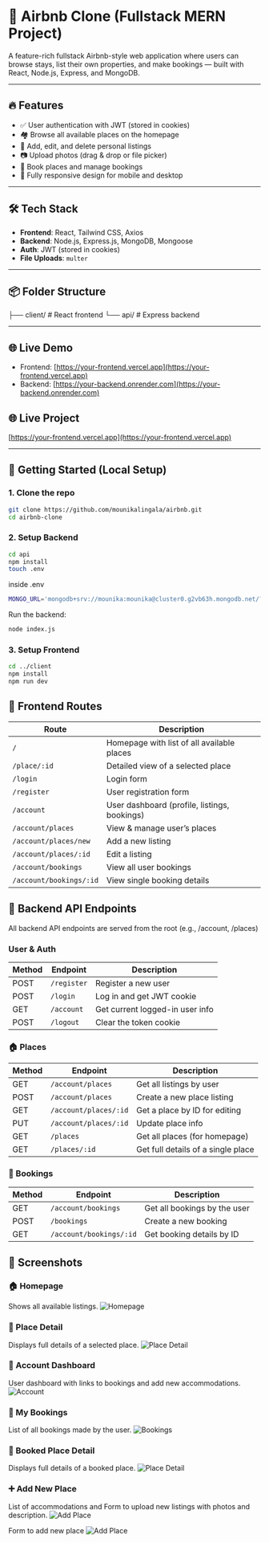 # 🏡 Airbnb Clone (Fullstack MERN Project)

A feature-rich fullstack Airbnb-style web application where users can browse stays, list their own properties, and make bookings — built with React, Node.js, Express, and MongoDB.

---

## 🔥 Features

- ✅ User authentication with JWT (stored in cookies)
- 🏘️ Browse all available places on the homepage
- 📝 Add, edit, and delete personal listings
- 📷 Upload photos (drag & drop or file picker)
- 📅 Book places and manage bookings
- 📱 Fully responsive design for mobile and desktop

---

## 🛠 Tech Stack

- **Frontend**: React, Tailwind CSS, Axios
- **Backend**: Node.js, Express.js, MongoDB, Mongoose
- **Auth**: JWT (stored in cookies)
- **File Uploads**: `multer`

---

## 📦 Folder Structure

├── client/ # React frontend
└── api/ # Express backend


---

## 🌐 Live Demo

- Frontend: [https://your-frontend.vercel.app](https://your-frontend.vercel.app)
- Backend: [https://your-backend.onrender.com](https://your-backend.onrender.com)

## 🌐 Live Project

[https://your-frontend.vercel.app](https://your-frontend.vercel.app)

---

## 🚀 Getting Started (Local Setup)

### 1. Clone the repo

```bash
git clone https://github.com/mounikalingala/airbnb.git
cd airbnb-clone
```
### 2. Setup Backend

```bash
cd api
npm install
touch .env
```

inside .env
```bash
MONGO_URL='mongodb+srv://mounika:mounika@cluster0.g2vb63h.mongodb.net/?retryWrites=true&w=majority&appName=Cluster0'
``` 

Run the backend:

```bash
node index.js
```

### 3. Setup Frontend

```bash
cd ../client
npm install
npm run dev
```

## 🧭 Frontend Routes


| Route                   | Description                                  |
| ----------------------- | -------------------------------------------- |
| `/`                     | Homepage with list of all available places   |
| `/place/:id`            | Detailed view of a selected place            |
| `/login`                | Login form                                   |
| `/register`             | User registration form                       |
| `/account`              | User dashboard (profile, listings, bookings) |
| `/account/places`       | View & manage user’s places                  |
| `/account/places/new`   | Add a new listing                            |
| `/account/places/:id`   | Edit a listing                               |
| `/account/bookings`     | View all user bookings                       |
| `/account/bookings/:id` | View single booking details                  |

## 📡 Backend API Endpoints

All backend API endpoints are served from the root (e.g., /account, /places)

### User & Auth

| Method | Endpoint    | Description                     |
| ------ | ----------- | ------------------------------- |
| POST   | `/register` | Register a new user             |
| POST   | `/login`    | Log in and get JWT cookie       |
| GET    | `/account`  | Get current logged-in user info |
| POST   | `/logout`   | Clear the token cookie          |

### 🏠 Places

| Method | Endpoint              | Description                        |
| ------ | --------------------- | ---------------------------------- |
| GET    | `/account/places`     | Get all listings by user           |
| POST   | `/account/places`     | Create a new place listing         |
| GET    | `/account/places/:id` | Get a place by ID for editing      |
| PUT    | `/account/places/:id` | Update place info                  |                   |
| GET    | `/places`             | Get all places (for homepage)      |
| GET    | `/places/:id`         | Get full details of a single place |

### 📆 Bookings

| Method | Endpoint                | Description                  |
| ------ | ----------------------- | ---------------------------- |
| GET    | `/account/bookings`     | Get all bookings by the user |
| POST   | `/bookings`             | Create a new booking         |
| GET    | `/account/bookings/:id` | Get booking details by ID    |

## 📸 Screenshots

### 🏠 Homepage

Shows all available listings.
![Homepage](https://res.cloudinary.com/dblomc9cr/image/upload/v1753864743/Screenshot_2025-07-30_140625_wzkvgf.png)

### 🏡 Place Detail

Displays full details of a selected place.
![Place Detail](https://res.cloudinary.com/dblomc9cr/image/upload/v1753864936/Screenshot_2025-07-30_141155_pufwqw.png)

### 👤 Account Dashboard

User dashboard with links to bookings and add new accommodations.
![Account](https://res.cloudinary.com/dblomc9cr/image/upload/v1753865059/Screenshot_2025-07-30_141404_kjy1rl.png)

### 📆 My Bookings

List of all bookings made by the user.
![Bookings](https://res.cloudinary.com/dblomc9cr/image/upload/v1753865305/Screenshot_2025-07-30_141807_a78dvk.png)

### 🏡 Booked Place Detail

Displays full details of a booked place.
![Place Detail](https://res.cloudinary.com/dblomc9cr/image/upload/v1753865664/Screenshot_2025-07-30_142406_yqixow.png)

### ➕ Add New Place

List of accommodations and Form to upload new listings with photos and description.
![Add Place](https://res.cloudinary.com/dblomc9cr/image/upload/v1753865422/Screenshot_2025-07-30_142006_hb0mdp.png)

Form to add new place
![Add Place](https://res.cloudinary.com/dblomc9cr/image/upload/v1753865540/Screenshot_2025-07-30_142207_oehmqp.png)
